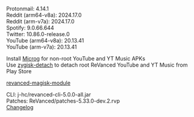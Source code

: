 Protonmail: 4.14.1  
Reddit (arm64-v8a): 2024.17.0  
Reddit (arm-v7a): 2024.17.0  
Spotify: 9.0.66.644  
Twitter: 10.86.0-release.0  
YouTube (arm64-v8a): 20.13.41  
YouTube (arm-v7a): 20.13.41  

Install [Microg](https://github.com/ReVanced/GmsCore/releases) for non-root YouTube and YT Music APKs  
Use [zygisk-detach](https://github.com/j-hc/zygisk-detach) to detach root ReVanced YouTube and YT Music from Play Store  

[revanced-magisk-module](https://github.com/j-hc/revanced-magisk-module)
  
CLI: j-hc/revanced-cli-5.0.0-all.jar  
Patches: ReVanced/patches-5.33.0-dev.2.rvp  
[Changelog](https://github.com/ReVanced/revanced-patches/releases/tag/v5.33.0-dev.2)  
